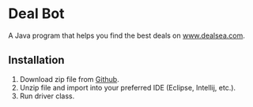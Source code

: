# Deal Bot
A Java program that helps you find the best deals on www.dealsea.com.

## Installation
1. Download zip file from [Github](https://github.com/ASazhin97/SearchForDeals/archive/master.zip).
2. Unzip file and import into your preferred IDE (Eclipse, Intellij, etc.).
3. Run driver class.
